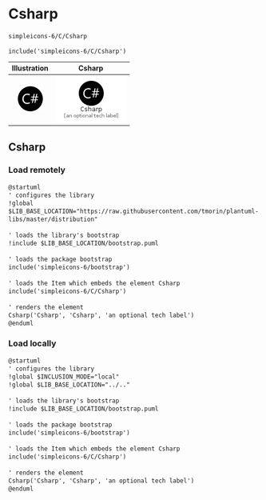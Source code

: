 # Csharp


```text
simpleicons-6/C/Csharp
```

```text
include('simpleicons-6/C/Csharp')
```



| Illustration | Csharp |
| :---: | :---: |
| ![illustration for Illustration](../../simpleicons-6/C/Csharp.png) | ![illustration for Csharp](../../simpleicons-6/C/Csharp.Local.png) |




## Csharp

### Load remotely
```plantuml
@startuml
' configures the library
!global $LIB_BASE_LOCATION="https://raw.githubusercontent.com/tmorin/plantuml-libs/master/distribution"

' loads the library's bootstrap
!include $LIB_BASE_LOCATION/bootstrap.puml

' loads the package bootstrap
include('simpleicons-6/bootstrap')

' loads the Item which embeds the element Csharp
include('simpleicons-6/C/Csharp')

' renders the element
Csharp('Csharp', 'Csharp', 'an optional tech label')
@enduml
```

### Load locally
```plantuml
@startuml
' configures the library
!global $INCLUSION_MODE="local"
!global $LIB_BASE_LOCATION="../.."

' loads the library's bootstrap
!include $LIB_BASE_LOCATION/bootstrap.puml

' loads the package bootstrap
include('simpleicons-6/bootstrap')

' loads the Item which embeds the element Csharp
include('simpleicons-6/C/Csharp')

' renders the element
Csharp('Csharp', 'Csharp', 'an optional tech label')
@enduml
```

